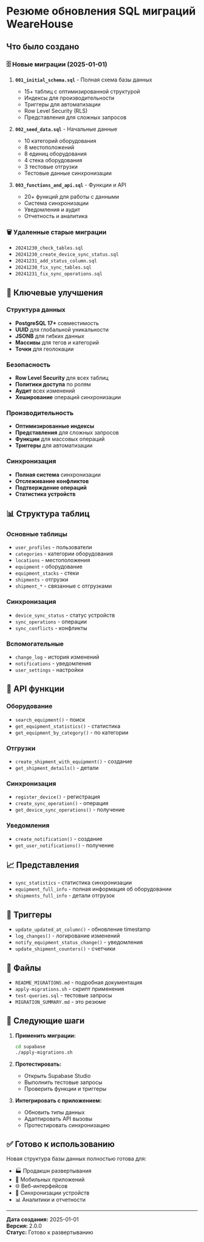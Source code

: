 # Резюме обновления SQL миграций WeareHouse

## Что было создано

### 🗄️ Новые миграции (2025-01-01)

1. **`001_initial_schema.sql`** - Полная схема базы данных
   - 15+ таблиц с оптимизированной структурой
   - Индексы для производительности
   - Триггеры для автоматизации
   - Row Level Security (RLS)
   - Представления для сложных запросов

2. **`002_seed_data.sql`** - Начальные данные
   - 10 категорий оборудования
   - 8 местоположений
   - 8 единиц оборудования
   - 4 стека оборудования
   - 3 тестовые отгрузки
   - Тестовые данные синхронизации

3. **`003_functions_and_api.sql`** - Функции и API
   - 20+ функций для работы с данными
   - Система синхронизации
   - Уведомления и аудит
   - Отчетность и аналитика

### 🗑️ Удаленные старые миграции

- `20241230_check_tables.sql`
- `20241230_create_device_sync_status.sql`
- `20241231_add_status_column.sql`
- `20241230_fix_sync_tables.sql`
- `20241231_fix_sync_operations.sql`

## 🚀 Ключевые улучшения

### Структура данных
- **PostgreSQL 17+** совместимость
- **UUID** для глобальной уникальности
- **JSONB** для гибких данных
- **Массивы** для тегов и категорий
- **Точки** для геолокации

### Безопасность
- **Row Level Security** для всех таблиц
- **Политики доступа** по ролям
- **Аудит** всех изменений
- **Хеширование** операций синхронизации

### Производительность
- **Оптимизированные индексы**
- **Представления** для сложных запросов
- **Функции** для массовых операций
- **Триггеры** для автоматизации

### Синхронизация
- **Полная система** синхронизации
- **Отслеживание конфликтов**
- **Подтверждение операций**
- **Статистика устройств**

## 📊 Структура таблиц

### Основные таблицы
- `user_profiles` - пользователи
- `categories` - категории оборудования
- `locations` - местоположения
- `equipment` - оборудование
- `equipment_stacks` - стеки
- `shipments` - отгрузки
- `shipment_*` - связанные с отгрузками

### Синхронизация
- `device_sync_status` - статус устройств
- `sync_operations` - операции
- `sync_conflicts` - конфликты

### Вспомогательные
- `change_log` - история изменений
- `notifications` - уведомления
- `user_settings` - настройки

## 🔧 API функции

### Оборудование
- `search_equipment()` - поиск
- `get_equipment_statistics()` - статистика
- `get_equipment_by_category()` - по категории

### Отгрузки
- `create_shipment_with_equipment()` - создание
- `get_shipment_details()` - детали

### Синхронизация
- `register_device()` - регистрация
- `create_sync_operation()` - операция
- `get_device_sync_operations()` - получение

### Уведомления
- `create_notification()` - создание
- `get_user_notifications()` - получение

## 📈 Представления

- `sync_statistics` - статистика синхронизации
- `equipment_full_info` - полная информация об оборудовании
- `shipments_full_info` - детали отгрузок

## 🚦 Триггеры

- `update_updated_at_column()` - обновление timestamp
- `log_changes()` - логирование изменений
- `notify_equipment_status_change()` - уведомления
- `update_shipment_counters()` - счетчики

## 📁 Файлы

- `README_MIGRATIONS.md` - подробная документация
- `apply-migrations.sh` - скрипт применения
- `test-queries.sql` - тестовые запросы
- `MIGRATION_SUMMARY.md` - это резюме

## 🎯 Следующие шаги

1. **Применить миграции:**
   ```bash
   cd supabase
   ./apply-migrations.sh
   ```

2. **Протестировать:**
   - Открыть Supabase Studio
   - Выполнить тестовые запросы
   - Проверить функции и триггеры

3. **Интегрировать с приложением:**
   - Обновить типы данных
   - Адаптировать API вызовы
   - Протестировать синхронизацию

## ✅ Готово к использованию

Новая структура базы данных полностью готова для:
- 🏭 Продакшн развертывания
- 📱 Мобильных приложений
- 🌐 Веб-интерфейсов
- 🔄 Синхронизации устройств
- 📊 Аналитики и отчетности

---

**Дата создания:** 2025-01-01  
**Версия:** 2.0.0  
**Статус:** Готово к развертыванию
